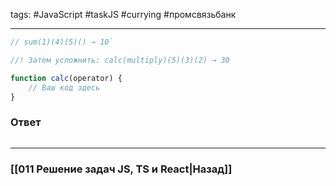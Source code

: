 tags: #JavaScript #taskJS #currying #промсвязьбанк
___

```js
// sum(1)(4)(5)() → 10`

//! Затем усложнить: calc(multiply)(5)(3)(2) → 30

function calc(operator) {
	// Ваш код здесь
}
```

### Ответ

```js

```


___
### [[011 Решение задач JS, TS и React|Назад]]
